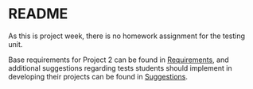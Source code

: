 # README

As this is project week, there is no homework assignment for the testing unit.

Base requirements for Project 2 can be found in [Requirements](Requirements/README.md), and additional suggestions regarding tests students should implement in developing their projects can be found in [Suggestions](Suggestions/README.md).

